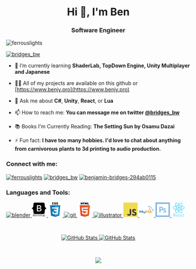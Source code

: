 <h1 align="center">Hi 👋, I'm Ben</h1>
<h3 align="center">Software Engineer</h3>

<p align="left"> <img src="https://komarev.com/ghpvc/?username=ferrouslights&label=Profile%20views&color=0e75b6&style=flat" alt="ferrouslights" /> </p>

<p align="left"> <a href="https://twitter.com/bridges_bw" target="blank"><img src="https://img.shields.io/twitter/follow/bridges_bw?logo=twitter&style=for-the-badge" alt="bridges_bw" /></a> </p>

- 🌱 I’m currently learning **ShaderLab, TopDown Engine, Unity Multiplayer and Japanese**

- 👨‍💻 All of my projects are available on this github or [https://www.benjy.pro](https://www.benjy.pro)

- 💬 Ask me about **C#**, **Unity**, **React**, or **Lua**

- 📫 How to reach me: <b>You can message me on twitter <a href="https://twitter.com/bridges_bw" target="blank">@bridges_bw</a></b>

- 📚 Books I'm Currently Reading: <b>The Setting Sun by Osamu Dazai</b>

- ⚡ Fun fact: **I have too many hobbies. I'd love to chat about anything from carnivorous plants to 3d printing to audio production.**

<h3 align="left">Connect with me:</h3>
<p align="left">
<a href="https://codepen.io/ferrouslights" target="blank"><img align="center" src="https://raw.githubusercontent.com/rahuldkjain/github-profile-readme-generator/master/src/images/icons/Social/codepen.svg" alt="ferrouslights" height="30" width="40" target="_blank"/></a>
<a href="https://twitter.com/bridges_bw" target="blank"><img align="center" src="https://raw.githubusercontent.com/rahuldkjain/github-profile-readme-generator/master/src/images/icons/Social/twitter.svg" alt="bridges_bw" height="30" width="40" target="_blank"/></a>
<a href="https://linkedin.com/in/benjamin-bridges-294ab0115" target="blank"><img align="center" src="https://raw.githubusercontent.com/rahuldkjain/github-profile-readme-generator/master/src/images/icons/Social/linked-in-alt.svg" alt="benjamin-bridges-294ab0115" height="30" width="40" target="_blank"/></a>
</p>

<h3 align="left">Languages and Tools:</h3>
<p align="left"> <a href="https://www.blender.org/" target="_blank"> <img src="https://download.blender.org/branding/community/blender_community_badge_white.svg" alt="blender" width="40" height="40"/> </a> <a href="https://getbootstrap.com" target="_blank"> <img src="https://raw.githubusercontent.com/devicons/devicon/master/icons/bootstrap/bootstrap-plain-wordmark.svg" alt="bootstrap" width="40" height="40"/> </a> <a href="https://www.w3schools.com/css/" target="_blank"> <img src="https://raw.githubusercontent.com/devicons/devicon/master/icons/css3/css3-original-wordmark.svg" alt="css3" width="40" height="40"/> </a> <a href="https://git-scm.com/" target="_blank"> <img src="https://www.vectorlogo.zone/logos/git-scm/git-scm-icon.svg" alt="git" width="40" height="40"/> </a> <a href="https://www.w3.org/html/" target="_blank"> <img src="https://raw.githubusercontent.com/devicons/devicon/master/icons/html5/html5-original-wordmark.svg" alt="html5" width="40" height="40"/> </a> <a href="https://www.adobe.com/in/products/illustrator.html" target="_blank"> <img src="https://www.vectorlogo.zone/logos/adobe_illustrator/adobe_illustrator-icon.svg" alt="illustrator" width="40" height="40"/> </a> <a href="https://github.com/ferrouslights?tab=repositories&language=javascript" target="_blank"> <img src="https://raw.githubusercontent.com/devicons/devicon/master/icons/javascript/javascript-original.svg" alt="javascript" width="40" height="40"/> </a> <a href="https://www.mysql.com/" target="_blank"> <img src="https://raw.githubusercontent.com/devicons/devicon/master/icons/mysql/mysql-original-wordmark.svg" alt="mysql" width="40" height="40"/> </a> <a href="https://www.photoshop.com/en" target="_blank"> <img src="https://raw.githubusercontent.com/devicons/devicon/master/icons/photoshop/photoshop-line.svg" alt="photoshop" width="40" height="40"/> </a> <a href="https://reactjs.org/" target="_blank"> <img src="https://raw.githubusercontent.com/devicons/devicon/master/icons/react/react-original-wordmark.svg" alt="react" width="40" height="40"/> </a> </p>
<!--
<p><img align="left" src="https://github-readme-stats.vercel.app/api/top-langs?username=ferrouslights&show_icons=true&locale=en&layout=compact" alt="ferrouslights" /></p>

<p>&nbsp;<img align="center" src="https://github-readme-stats.vercel.app/api?username=ferrouslights&show_icons=true&locale=en" alt="ferrouslights" /></p>
-->
<br/>
  <p align="center">
  <a href="https://github.com/ferrouslights" width="100%">
    <img alt="GitHub Stats" height="170px" src="https://github-readme-stats.vercel.app/api?username=ferrouslights&show_icons=true&include_all_commits=true&count_private=true&hide_title=true&hide_border=false&theme=dark">
    <img alt="GitHub Stats" height="170px" src="https://github-readme-stats.vercel.app/api/top-langs/?username=ferrouslights&layout=compact&hide_border=false&theme=dark&langs_count=10">
  </a>
</p>

  <br/>
  <p align="center">
    <img src="https://github-readme-streak-stats.herokuapp.com/?user=ferrouslights&theme=dark&hide_border=false"/>
  </p>
